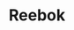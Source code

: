 ---
title: "Reebok"
url: /bengaluru/reebok-5th-cross-first-floor-phoenix-marketcity-krishnarajapuram/
shop: clothes
---